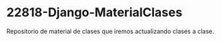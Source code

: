 # 22818-Django-MaterialClases
Repositorio de material de clases que iremos actualizando clases a clase.
